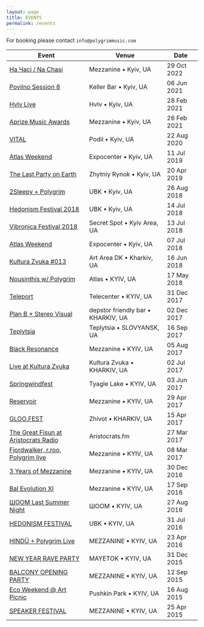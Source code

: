 ```yaml
---
layout: page
title: EVENTS
permalink: /events
---
```


For booking please contact `info@polygrimmusic.com`

| Event | Venue | Date |
| ----- | ----- | ---- |
| [На Часі / Na Chasi](https://www.facebook.com/events/1724173171303179/) | Mezzanine • Kyiv, UA | 29 Oct 2022 |
| [Povilno Session 8](https://www.facebook.com/events/189496829740568/) | Keller Bar • Kyiv, UA | 06 Jun 2021 |
| [Hvlv Live](https://www.facebook.com/hvlvbar/) | Hvlv • Kyiv, UA | 28 Feb 2021 |
| [Aprize Music Awards](https://www.facebook.com/aprize.musicaward/) | Mezzanine • Kyiv, UA | 26 Feb 2021 |
| [VITAL](https://www.facebook.com/events/221032379056403/) | Podil • Kyiv, UA | 22 Aug 2020 |
| [Atlas Weekend](https://www.facebook.com/atlasweekend) | Expocenter • Kyiv, UA | 11 Jul 2019 |
| [The Last Party on Earth](https://www.facebook.com/events/2257242891037187/?ti=cl&__mref=mb) | Zhytniy Rynok • Kyiv, UA | 20 Apr 2019 |
| [2Sleepy + Polygrim](https://www.facebook.com/events/229355444445376/) | UBK • Kyiv, UA | 26 Aug 2018 |
| [Hedonism Festival 2018](https://www.facebook.com/events/263985794175077/) | UBK • Kyiv, UA | 14 Jul 2018 |
| [Vibronica Festival 2018](https://www.facebook.com/events/559430894429047/) | Secret Spot • Kyiv Area, UA | 13 Jul 2018 |
| [Atlas Weekend](https://www.facebook.com/events/136162750585377/) | Expocenter • Kyiv, UA | 07 Jul 2018 |
| [Kultura Zvuka #013](https://www.facebook.com/events/379505969228072/) | Art Area DK • Kharkiv, UA | 16 Jun 2018 |
| [Nousinthis w/ Polygrim](https//www.facebook.com/events/179104682865578/) | Atlas • KYIV, UA | 17 May 2018 |
| [Teleport](https://www.facebook.com/events/150866075539690/) | Telecenter • KYIV, UA | 31 Dec 2017 |
| [Plan B × Stereo Visual](https://www.facebook.com/events/131722157525649/) | depstor friendly bar • KHARKIV, UA | 02 Dec 2017 |
| [Teplytsia](https://www.facebook.com/events/1708184129477150) | Teplytsia • SLOVYANSK, UA | 16 Sep 2017 |
| [Black Resonance](https://www.facebook.com/events/109032083087633) | Mezzanine • KYIV, UA | 05 Aug 2017 |
| [Live at Kultura Zvuka](https://www.facebook.com/pg/kulturazvuka/) | Kultura Zvuka • KHARKIV, UA | 02 Jul 2017 |
| [Springwindfest](https://www.facebook.com/events/1680200082283340/) | Tyagle Lake • KYIV, UA | 03 Jun 2017 |
| [Reservoir](https://www.facebook.com/events/1415722788485400/) | Mezzanine • KYIV, UA | 29 Apr 2017 |
| [GLOO.FEST](https://vk.com/gloo.fest) | Zhivot • KHARKIV, UA | 15 Apr 2017 |
| [The Great Fisun at Aristocrats Radio](https://aristocrats.fm/) | Aristocrats.fm | 27 Mar 2017 |
| [Fjordwalker, r.roo, Polygrim live](https://www.facebook.com/events/368864116826964/) | Mezzanine • KYIV, UA | 08 Mar 2017 |
| [3 Years of Mezzanine](https://www.facebook.com/events/354808508237345/) | Mezzanine • KYIV, UA | 30 Dec 2016 |
| [Bal Evolution XI](https://www.facebook.com/events/991874247608684/) | Mezzanine • KYIV, UA | 17 Sep 2016 |
| [ШООМ Last Summer Night](https://www.facebook.com/events/1256466284372454/) | ШООМ • KYIV, UA | 27 Aug 2016 |
| [HEDONISM FESTIVAL](https://www.facebook.com/hedonism.festival/) | UBK • KYIV, UA | 31 Jul 2016 |
| [HINDÜ + Polygrim Live](https://www.facebook.com/events/1001605659916051/) | MEZZANINE • KYIV, UA | 23 Apr 2016 |
| [NEW YEAR RAVE PARTY](https://www.facebook.com/events/451378688380997/) | MAYETOK • KYIV, UA | 31 Dec 2015 |
| [BALCONY OPENING PARTY](https://www.facebook.com/events/959672927407797/) | MEZZANINE • KYIV, UA | 12 Sep 2015 |
| [Eco Weekend @ Art Picnic](https://www.facebook.com/events/1598624647064450/) | Pushkin Park • KYIV, UA | 16 Aug 2015 |
| [SPEAKER FESTIVAL](http://www.azh.com.ua/music/speaker-festival-2015) | MEZZANINE • KYIV, UA | 25 Apr 2015 |
